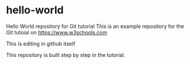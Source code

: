 # hello-world
Hello World repository for Git tutorial
This is an example repository for the Git tutoial on https://www.w3schools.com

This is editing in github itself

This repository is built step by step in the tutorial.
